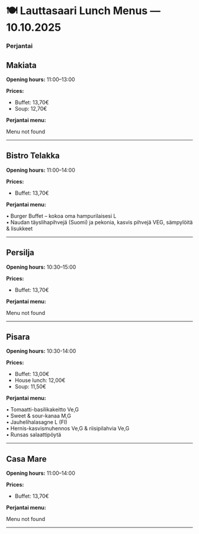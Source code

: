 # 🍽️ Lauttasaari Lunch Menus — 10.10.2025

### Perjantai

## Makiata
**Opening hours:** 11:00–13:00

**Prices:**
- Buffet: 13,70€
- Soup: 12,70€

**Perjantai menu:**

Menu not found

---

## Bistro Telakka
**Opening hours:** 11:00–14:00

**Prices:**
- Buffet: 13,70€

**Perjantai menu:**

• Burger Buffet – kokoa oma hampurilaisesi L  
• Naudan täyslihapihvejä (Suomi) ja pekonia, kasvis pihvejä VEG, sämpylöitä & lisukkeet  


---

## Persilja
**Opening hours:** 10:30–15:00

**Prices:**
- Buffet: 13,70€

**Perjantai menu:**

Menu not found

---

## Pisara
**Opening hours:** 10:30-14:00

**Prices:**
- Buffet: 13,00€
- House lunch: 12,00€
- Soup: 11,50€

**Perjantai menu:**

• Tomaatti-basilikakeitto Ve,G  
• Sweet & sour-kanaa M,G  
• Jauhelihalasagne L (FI)  
• Hernis-kasvismuhennos Ve,G & riisipilahvia Ve,G  
• Runsas salaattipöytä  


---

## Casa Mare
**Opening hours:** 11:00–14:00

**Prices:**
- Buffet: 13,70€

**Perjantai menu:**

Menu not found

---


